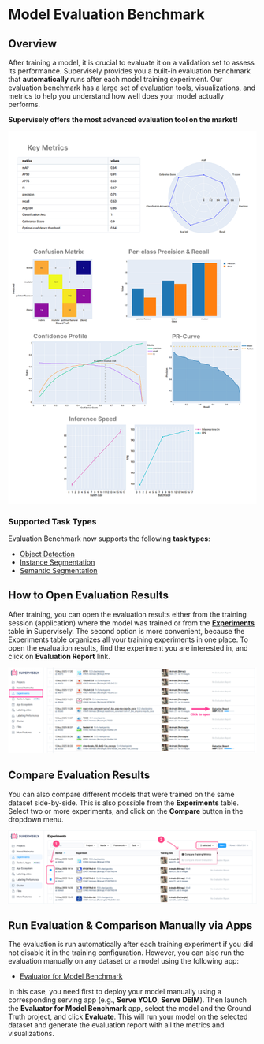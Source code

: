 # Model Evaluation Benchmark

## Overview

After training a model, it is crucial to evaluate it on a validation set to assess its performance. Supervisely provides you a built-in evaluation benchmark that **automatically** runs after each model training experiment. Our evaluation benchmark has a large set of evaluation tools, visualizations, and metrics to help you understand how well does your model actually performs.

**Supervisely offers the most advanced evaluation tool on the market!**

![Benchmark Dashboard](/.gitbook/assets/neural-networks/model-benchmark/benchmark-dashboard-75.png)

### Supported Task Types

Evaluation Benchmark now supports the following **task types**:
- [Object Detection](./object-detection.md)
- [Instance Segmentation](./instance-segmentation.md)
- [Semantic Segmentation](./semantic-segmentation.md)

## How to Open Evaluation Results

After training, you can open the evaluation results either from the training session (application) where the model was trained or from the **[Experiments](../training/experiments.md)** table in Supervisely. The second option is more convenient, because the Experiments table organizes all your training experiments in one place. To open the evaluation results, find the experiment you are interested in, and click on **Evaluation Report** link.

![Open Evaluation from Experiments](/.gitbook/assets/neural-networks/model-benchmark/open-evaluation-from-table-2.png)

## Compare Evaluation Results

You can also compare different models that were trained on the same dataset side-by-side. This is also possible from the **Experiments** table. Select two or more experiments, and click on the **Compare** button in the dropdown menu.

![Compare Experiments](/.gitbook/assets/neural-networks/training/compare-training-metrics1.jpg)

## Run Evaluation & Comparison Manually via Apps

The evaluation is run automatically after each training experiment if you did not disable it in the training configuration. However, you can also run the evaluation manually on any dataset or a model using the following app:

- [Evaluator for Model Benchmark](https://ecosystem.supervisely.com/apps/model-benchmark)

In this case, you need first to deploy your model manually using a corresponding serving app (e.g., **Serve YOLO**, **Serve DEIM**). Then launch the **Evaluator for Model Benchmark** app, select the model and the Ground Truth project, and click **Evaluate**. This will run your model on the selected dataset and generate the evaluation report with all the metrics and visualizations.